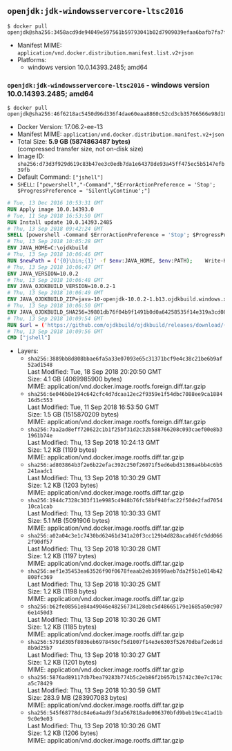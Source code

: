 ## `openjdk:jdk-windowsservercore-ltsc2016`

```console
$ docker pull openjdk@sha256:3458acd9de94049e597561b59793041b02d7909039efaa6bafb7fa7f9ff47b4e
```

-	Manifest MIME: `application/vnd.docker.distribution.manifest.list.v2+json`
-	Platforms:
	-	windows version 10.0.14393.2485; amd64

### `openjdk:jdk-windowsservercore-ltsc2016` - windows version 10.0.14393.2485; amd64

```console
$ docker pull openjdk@sha256:46f6218ac5450d96d336f4dae60eaa8860c52cd3cb35766566e98d185b9401c6
```

-	Docker Version: 17.06.2-ee-13
-	Manifest MIME: `application/vnd.docker.distribution.manifest.v2+json`
-	Total Size: **5.9 GB (5874863487 bytes)**  
	(compressed transfer size, not on-disk size)
-	Image ID: `sha256:d73d3f929d619c83b47ee3c0edb7da1e64378de93a45ff475ec5b5147efb39fb`
-	Default Command: `["jshell"]`
-	`SHELL`: `["powershell","-Command","$ErrorActionPreference = 'Stop'; $ProgressPreference = 'SilentlyContinue';"]`

```dockerfile
# Tue, 13 Dec 2016 10:53:31 GMT
RUN Apply image 10.0.14393.0
# Tue, 11 Sep 2018 16:53:50 GMT
RUN Install update 10.0.14393.2485
# Thu, 13 Sep 2018 09:42:24 GMT
SHELL [powershell -Command $ErrorActionPreference = 'Stop'; $ProgressPreference = 'SilentlyContinue';]
# Thu, 13 Sep 2018 10:05:28 GMT
ENV JAVA_HOME=C:\ojdkbuild
# Thu, 13 Sep 2018 10:06:46 GMT
RUN $newPath = ('{0}\bin;{1}' -f $env:JAVA_HOME, $env:PATH); 	Write-Host ('Updating PATH: {0}' -f $newPath); 	setx /M PATH $newPath;
# Thu, 13 Sep 2018 10:06:47 GMT
ENV JAVA_VERSION=10.0.2
# Thu, 13 Sep 2018 10:06:48 GMT
ENV JAVA_OJDKBUILD_VERSION=10.0.2-1
# Thu, 13 Sep 2018 10:06:49 GMT
ENV JAVA_OJDKBUILD_ZIP=java-10-openjdk-10.0.2-1.b13.ojdkbuild.windows.x86_64.zip
# Thu, 13 Sep 2018 10:06:50 GMT
ENV JAVA_OJDKBUILD_SHA256=39801db76f04b9f1491b0d0a64258535f14e319a3cd08d3e161b18a6af7a842d
# Thu, 13 Sep 2018 10:09:54 GMT
RUN $url = ('https://github.com/ojdkbuild/ojdkbuild/releases/download/{0}/{1}' -f $env:JAVA_OJDKBUILD_VERSION, $env:JAVA_OJDKBUILD_ZIP); 	Write-Host ('Downloading {0} ...' -f $url); 	[Net.ServicePointManager]::SecurityProtocol = [Net.SecurityProtocolType]::Tls12; 	Invoke-WebRequest -Uri $url -OutFile 'ojdkbuild.zip'; 	Write-Host ('Verifying sha256 ({0}) ...' -f $env:JAVA_OJDKBUILD_SHA256); 	if ((Get-FileHash ojdkbuild.zip -Algorithm sha256).Hash -ne $env:JAVA_OJDKBUILD_SHA256) { 		Write-Host 'FAILED!'; 		exit 1; 	}; 		Write-Host 'Expanding ...'; 	Expand-Archive ojdkbuild.zip -DestinationPath C:\; 		Write-Host 'Renaming ...'; 	Move-Item 		-Path ('C:\{0}' -f ($env:JAVA_OJDKBUILD_ZIP -Replace '.zip$', '')) 		-Destination $env:JAVA_HOME 	; 		Write-Host 'Verifying install ...'; 	Write-Host '  java -version'; java -version; 	Write-Host '  javac -version'; javac -version; 		Write-Host 'Removing ...'; 	Remove-Item ojdkbuild.zip -Force; 		Write-Host 'Complete.';
# Thu, 13 Sep 2018 10:09:56 GMT
CMD ["jshell"]
```

-	Layers:
	-	`sha256:3889bb8d808bbae6fa5a33e07093e65c31371bcf9e4c38c21be6b9af52ad1548`  
		Last Modified: Tue, 18 Sep 2018 20:20:50 GMT  
		Size: 4.1 GB (4069985900 bytes)  
		MIME: application/vnd.docker.image.rootfs.foreign.diff.tar.gzip
	-	`sha256:6e046b8e194c642cfc4d7dcaa12ec2f9359e1f54dbc7088ee9ca188416d5c553`  
		Last Modified: Tue, 11 Sep 2018 16:53:50 GMT  
		Size: 1.5 GB (1515870209 bytes)  
		MIME: application/vnd.docker.image.rootfs.foreign.diff.tar.gzip
	-	`sha256:7aa2ad8eff720622c1b1f25bf31d2c32b588766208c093caef00e8b31961b74e`  
		Last Modified: Thu, 13 Sep 2018 10:24:13 GMT  
		Size: 1.2 KB (1199 bytes)  
		MIME: application/vnd.docker.image.rootfs.diff.tar.gzip
	-	`sha256:ad803864b3f2e6b22efac392c250f26071f5ed6ebd31386a4bb4c6b5241aadc1`  
		Last Modified: Thu, 13 Sep 2018 10:30:29 GMT  
		Size: 1.2 KB (1203 bytes)  
		MIME: application/vnd.docker.image.rootfs.diff.tar.gzip
	-	`sha256:1944c7328c303f11e9985c4948b76fc58bf940fac22f50de2fad705410ca1cab`  
		Last Modified: Thu, 13 Sep 2018 10:30:33 GMT  
		Size: 5.1 MB (5091906 bytes)  
		MIME: application/vnd.docker.image.rootfs.diff.tar.gzip
	-	`sha256:a02a04c3e1c7430bd62461d341a20f3cc129b4d828aca9d6fc9dd0662f90df57`  
		Last Modified: Thu, 13 Sep 2018 10:30:28 GMT  
		Size: 1.2 KB (1197 bytes)  
		MIME: application/vnd.docker.image.rootfs.diff.tar.gzip
	-	`sha256:aef1e35453ea63526f90f0678feaab2eb36999aeb7da2f5b1e014b42808fc369`  
		Last Modified: Thu, 13 Sep 2018 10:30:25 GMT  
		Size: 1.2 KB (1198 bytes)  
		MIME: application/vnd.docker.image.rootfs.diff.tar.gzip
	-	`sha256:b62fe08561e84a49046e48256734128ebc5d48665179e1685a50c9076e1450d3`  
		Last Modified: Thu, 13 Sep 2018 10:30:26 GMT  
		Size: 1.2 KB (1185 bytes)  
		MIME: application/vnd.docker.image.rootfs.diff.tar.gzip
	-	`sha256:5791d305f8036eb6978450cf5d1007f14e3e6303f52670dbaf2ed61d8b9d25b7`  
		Last Modified: Thu, 13 Sep 2018 10:30:27 GMT  
		Size: 1.2 KB (1201 bytes)  
		MIME: application/vnd.docker.image.rootfs.diff.tar.gzip
	-	`sha256:5876ad89117db7bea79283b774b5c2eb86f2b957b15742c30e7c170ca5c78429`  
		Last Modified: Thu, 13 Sep 2018 10:30:59 GMT  
		Size: 283.9 MB (283907083 bytes)  
		MIME: application/vnd.docker.image.rootfs.diff.tar.gzip
	-	`sha256:545f68778dc84e6a4ad9f3da567818ade006370bfd9beb19ec41ad1b9c0e9e03`  
		Last Modified: Thu, 13 Sep 2018 10:30:26 GMT  
		Size: 1.2 KB (1206 bytes)  
		MIME: application/vnd.docker.image.rootfs.diff.tar.gzip
